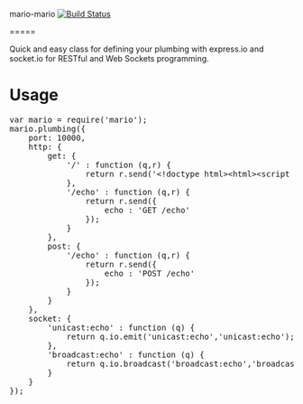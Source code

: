 mario-mario [![Build Status](https://travis-ci.org/braungoodson/mario-mario.png?branch=master)](https://travis-ci.org/braungoodson/mario-mario)

=====

Quick and easy class for defining your plumbing with express.io and socket.io for RESTful and Web Sockets programming.


Usage
=====

<pre>
var mario = require('mario');
mario.plumbing({
	port: 10000,
	http: {
		get: {
			'/' : function (q,r) {
				return r.send('&lt;!doctype html>&lt;html>&lt;script src=\'socket.io/socket.io.js\'>&lt;/script>&lt;/html>');
			},
			'/echo' : function (q,r) {
				return r.send({
					echo : 'GET /echo'
				});
			}
		},
		post: {
			'/echo' : function (q,r) {
				return r.send({
					echo : 'POST /echo'
				});
			}
		}
	},
	socket: {
		'unicast:echo' : function (q) {
			return q.io.emit('unicast:echo','unicast:echo');
		},
		'broadcast:echo' : function (q) {
			return q.io.broadcast('broadcast:echo','broadcast:echo');
		}
	}
});
</pre>
